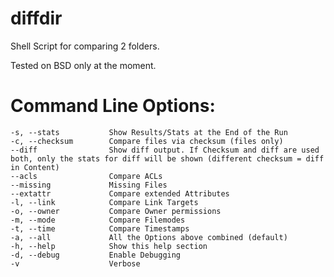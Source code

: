 # diffdir
Shell Script for comparing 2 folders. 

Tested on BSD only at the moment. 

# Command Line Options:
    -s, --stats           Show Results/Stats at the End of the Run
    -c, --checksum        Compare files via checksum (files only)
    --diff                Show diff output. If Checksum and diff are used both, only the stats for diff will be shown (different checksum = diff in Content)
    --acls                Compare ACLs
    --missing             Missing Files
    --extattr             Compare extended Attributes
    -l, --link            Compare Link Targets
    -o, --owner           Compare Owner permissions
    -m, --mode            Compare Filemodes
    -t, --time            Compare Timestamps
    -a, --all             All the Options above combined (default)        
    -h, --help            Show this help section
    -d, --debug           Enable Debugging
    -v                    Verbose
